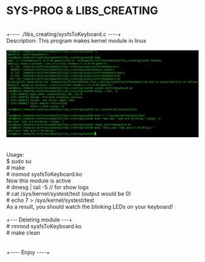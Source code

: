 # SYS-PROG & LIBS_CREATING
<br>
+---- ./libs_creating/sysfsToKeyboard.c ----+
<br>
Description: This program makes kernel module in linux<br>
<br>
<img src="beautiful_image.jpg"></img><br>
<br>
<br>
Usage:<br>
$ sudo su<br>
# make<br>
# insmod sysfsToKeyboard.ko<br>
Now this module is active<br>
# dmesg | tail -5 // for show logs<br>
# cat /sys/kernel/systest/test (output would be 0)<br>
# echo 7 > /sys/kernel/systest/test<br>
As a result, you should watch the blinking LEDs on your keyboard!<br>
<br>
+--- Deleting module ---+<br>
# rmmod sysfsToKeyboard.ko<br>
# make clean<br>
<br>
<br>
+---- Enjoy ----+
